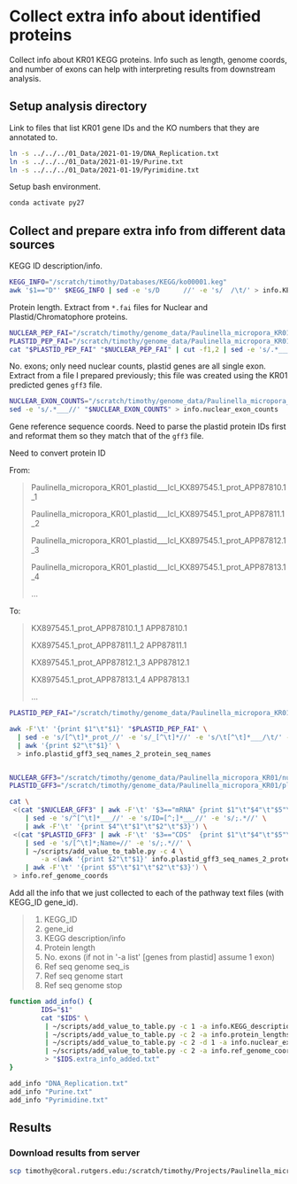 # Collect extra info about identified proteins

Collect info about KR01 KEGG proteins. Info such as length, genome coords, and number of exons can help with interpreting results from downstream analysis. 

## Setup analysis directory

Link to files that list KR01 gene IDs and the KO numbers that they are annotated to.

```bash
ln -s ../../../01_Data/2021-01-19/DNA_Replication.txt
ln -s ../../../01_Data/2021-01-19/Purine.txt
ln -s ../../../01_Data/2021-01-19/Pyrimidine.txt
```

Setup bash environment.

```bash
conda activate py27
```

## Collect and prepare extra info from different data sources

KEGG ID description/info.

```bash
KEGG_INFO="/scratch/timothy/Databases/KEGG/ko00001.keg"
awk '$1=="D"' $KEGG_INFO | sed -e 's/D      //' -e 's/  /\t/' > info.KEGG_descriptions
```

Protein length. Extract from `*.fai` files for Nuclear and Plastid/Chromatophore proteins. 

```bash
NUCLEAR_PEP_FAI="/scratch/timothy/genome_data/Paulinella_micropora_KR01/nuclear_genome/databases/Paulinella_micropora_KR01_nuclear.augustus_190918v4.pep.faa.fai"
PLASTID_PEP_FAI="/scratch/timothy/genome_data/Paulinella_micropora_KR01/plastid_genome/databases/Paulinella_micropora_KR01_plastid.pep.faa.fai"
cat "$PLASTID_PEP_FAI" "$NUCLEAR_PEP_FAI" | cut -f1,2 | sed -e 's/.*___//' -e 's/^lcl_//' > info.protein_lengths
```

No. exons; only need nuclear counts, plastid genes are all single exon. Extract from a file I prepared previously; this file was created using the KR01 predicted genes `gff3` file.

```bash
NUCLEAR_EXON_COUNTS="/scratch/timothy/genome_data/Paulinella_micropora_KR01/nuclear_genome/databases/Paulinella_micropora_KR01_nuclear.augustus_190918v4.gff3.exon_counts"
sed -e 's/.*___//' "$NUCLEAR_EXON_COUNTS" > info.nuclear_exon_counts
```

Gene reference sequence coords. Need to parse the plastid protein IDs first and reformat them so they match that of the `gff3` file. 

Need to convert protein ID

From: 

> Paulinella_micropora_KR01_plastid___lcl_KX897545.1_prot_APP87810.1_1
>
> Paulinella_micropora_KR01_plastid___lcl_KX897545.1_prot_APP87811.1_2
>
> Paulinella_micropora_KR01_plastid___lcl_KX897545.1_prot_APP87812.1_3
>
> Paulinella_micropora_KR01_plastid___lcl_KX897545.1_prot_APP87813.1_4
>
> ...

To: 

>KX897545.1_prot_APP87810.1_1 <tab> APP87810.1
>
>KX897545.1_prot_APP87811.1_2 <tab> APP87811.1
>
>KX897545.1_prot_APP87812.1_3 <tab> APP87812.1
>
>KX897545.1_prot_APP87813.1_4 <tab> APP87813.1
>
>...

```bash
PLASTID_PEP_FAI="/scratch/timothy/genome_data/Paulinella_micropora_KR01/plastid_genome/databases/Paulinella_micropora_KR01_plastid.pep.faa.fai"

awk -F'\t' '{print $1"\t"$1}' "$PLASTID_PEP_FAI" \
  | sed -e 's/[^\t]*_prot_//' -e 's/_[^\t]*//' -e 's/\t[^\t]*___/\t/' -e 's/lcl_//' \
  | awk '{print $2"\t"$1}' \
  > info.plastid_gff3_seq_names_2_protein_seq_names


NUCLEAR_GFF3="/scratch/timothy/genome_data/Paulinella_micropora_KR01/nuclear_genome/databases/Paulinella_micropora_KR01_nuclear.augustus_190918v4.gff3"
PLASTID_GFF3="/scratch/timothy/genome_data/Paulinella_micropora_KR01/plastid_genome/Paulinella_micropora_KR01_plastid.gff3"

cat \
 <(cat "$NUCLEAR_GFF3" | awk -F'\t' '$3=="mRNA" {print $1"\t"$4"\t"$5"\t"$9}' \
    | sed -e 's/^[^\t]*___//' -e 's/ID=[^;]*___//' -e 's/;.*//' \
    | awk -F'\t' '{print $4"\t"$1"\t"$2"\t"$3}') \
 <(cat "$PLASTID_GFF3" | awk -F'\t' '$3=="CDS"  {print $1"\t"$4"\t"$5"\t"$9}' \
    | sed -e 's/[^\t]*;Name=//' -e 's/;.*//' \
    | ~/scripts/add_value_to_table.py -c 4 \
        -a <(awk '{print $2"\t"$1}' info.plastid_gff3_seq_names_2_protein_seq_names) \
    | awk -F'\t' '{print $5"\t"$1"\t"$2"\t"$3}') \
 > info.ref_genome_coords
```

Add all the info that we just collected to each of the pathway text files (with KEGG_ID <tab> gene_id).

>1. KEGG_ID
>2. gene_id
>3. KEGG description/info
>4. Protein length
>5. No. exons (if not in '-a list' [genes from plastid] assume 1 exon)
>6. Ref seq genome seq_is
>7. Ref seq genome start
>8. Ref seq genome stop

```bash
function add_info() {
        IDS="$1"
        cat "$IDS" \
         | ~/scripts/add_value_to_table.py -c 1 -a info.KEGG_descriptions 2> /dev/null \
         | ~/scripts/add_value_to_table.py -c 2 -a info.protein_lengths \
         | ~/scripts/add_value_to_table.py -c 2 -d 1 -a info.nuclear_exon_counts \
         | ~/scripts/add_value_to_table.py -c 2 -a info.ref_genome_coords \
         > "$IDS.extra_info_added.txt"
}

add_info "DNA_Replication.txt"
add_info "Purine.txt"
add_info "Pyrimidine.txt"
```

## Results

### Download results from server

```bash
scp timothy@coral.rutgers.edu:/scratch/timothy/Projects/Paulinella_micropora_KR01_KEGG_pathway_analysis/results/2021-01-19/initial_sequences_info/*.extra_info_added.txt .
```

